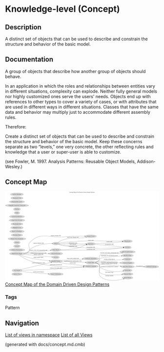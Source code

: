 # Knowledge-level (Concept)
## Description
A distinct set of objects that can be used to describe and constrain the
structure and behavior of the basic model.

## Documentation
A group of objects that describe how another group of objects should behave.

In an application in which the roles and relationships between entities vary in
different situations, complexity can explode. Neither fully general models nor
highly customized ones serve the users' needs. Objects end up with references
to other types to cover a variety of cases, or with attributes that are used in
different ways in different situations. Classes that have the same data and
behavior may multiply just to accommodate different assembly rules.

Therefore:

Create a distinct set of objects that can be used to describe and constrain the
structure and behavior of the basic model. Keep these concerns separate as two
“levels,” one very concrete, the other reflecting rules and knowledge that a
user or super-user is able to customize.

(see Fowler, M. 1997. Analysis Patterns: Reusable Object Models, Addison-Wesley.)

## Concept Map
![Concept Map of the Domain Driven Design Patterns](../ddd/concept-view.png)
[Concept Map of the Domain Driven Design Patterns](../ddd/concept-view.md)

### Tags
Pattern


## Navigation
[List of views in namespace](./views-in-namespace.md)
[List of all Views](../views.md)

(generated with docs/concept.md.cmb)
